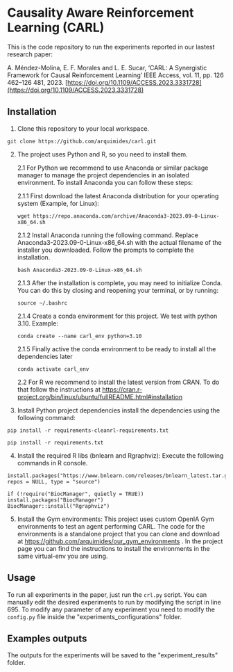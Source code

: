 # Causality Aware Reinforcement Learning (CARL)

This is the code repository to run the experiments reported in our lastest research paper:

A. Méndez-Molina, E. F. Morales and L. E. Sucar, ‘CARL: A Synergistic Framework for Causal Reinforcement Learning’ IEEE Access, vol. 11, pp. 126 462–126 481, 2023. [https://doi.org/10.1109/ACCESS.2023.3331728](https://doi.org/10.1109/ACCESS.2023.3331728)

<!-- You can download the paper [here](https://papers.ssrn.com/sol3/papers.cfm?abstract_id=4409869) at SSRN.
 ## Citation
 For early citation, please use:
 Méndez-Molina, Arquímides and Morales, Eduardo and L. Enrique, Sucar, Carl: A Synergistic Framework for Causal Reinforcement Learning. Available at SSRN: # https://ssrn.com/abstract=4409869 or http://dx.doi.org/10.2139/ssrn.4409869 -->

## Installation

1. Clone this repository to your local workspace.
```
git clone https://github.com/arquimides/carl.git
```

2. The project uses Python and R, so you need to install them.
    
    2.1 For Python we recommend to use Anaconda or similar package manager to manage the project dependencies in an isolated environment. To install Anaconda you can follow these steps:
    
    2.1.1 First download the latest Anaconda distribution for your operating system (Example, for Linux):
    ```
    wget https://repo.anaconda.com/archive/Anaconda3-2023.09-0-Linux-x86_64.sh
    ```
    2.1.2 Install Anaconda running the following command. Replace Anaconda3-2023.09-0-Linux-x86_64.sh with the actual filename of the installer you downloaded. Follow the prompts to complete the installation.
    ```
    bash Anaconda3-2023.09-0-Linux-x86_64.sh
    ```
    2.1.3 After the installation is complete, you may need to initialize Conda. You can do this by closing and reopening your terminal, or by running: 
    ```
    source ~/.bashrc
    ```
    2.1.4 Create a conda environment for this project. We test with python 3.10. Example:
    ```
    conda create --name carl_env python=3.10
    ```
    2.1.5 Finally active the conda environment to be ready to install all the dependencies later
    ```
    conda activate carl_env
    ```
    
    2.2 For R we recommend to install the latest version from CRAN. To do that follow the instructions at https://cran.r-project.org/bin/linux/ubuntu/fullREADME.html#installation
    
3. Install Python project dependencies install the dependencies using the following command:
```
pip install -r requirements-cleanrl-requirements.txt
``` 
```
pip install -r requirements.txt
```
4. Install the required R libs (bnlearn and Rgraphviz): Execute the following commands in R console.

```
install.packages("https://www.bnlearn.com/releases/bnlearn_latest.tar.gz", repos = NULL, type = "source")
```
```
if (!require("BiocManager", quietly = TRUE)) install.packages("BiocManager")
BiocManager::install("Rgraphviz")
```

5. Install the Gym environments: This project uses custom OpenIA Gym environments to test an agent performing CARL. The code for the environments is a standalone project that you can clone and download at https://github.com/arquimides/our_gym_environments . In the project page you can find the instructions to install the environments in the same virtual-env you are using.

## Usage

To run all experiments in the paper, just run the `crl.py` script. You can manually edit the desired experiments to run by modifying the script in line 695. To modify any parameter of any experiment you need to modify the `config.py` file inside the "experiments_configurations" folder.


## Examples outputs

The outputs for the experiments will be saved to the "experiment_results" folder.

